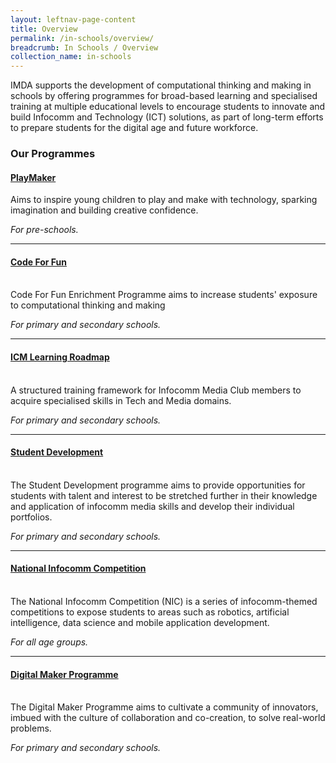 ```yaml
---
layout: leftnav-page-content
title: Overview
permalink: /in-schools/overview/
breadcrumb: In Schools / Overview
collection_name: in-schools
---
```


IMDA supports the development of computational thinking and making in schools by offering programmes for broad-based learning and specialised training at multiple educational levels to encourage students to innovate and build Infocomm and Technology (ICT) solutions, as part of long-term efforts to prepare students for the digital age and future workforce.

### **Our Programmes**


#### **[PlayMaker](/in-schools/playmaker-overview/)** <br>

Aims to inspire young children to play and make with technology, sparking imagination and building creative confidence.<br>

*For pre-schools.*

---

#### **[Code For Fun](/in-schools/code-for-fun/overview/)**<br>
<br>
Code For Fun Enrichment Programme aims to increase students' exposure to computational thinking and making <br>

*For primary and secondary schools.*

---

#### **[ICM Learning Roadmap](/in-schools/icm-learning-roadmap/)**<br>
<br>
A structured training framework for Infocomm Media Club members to acquire specialised skills in Tech and Media domains.<br>

*For primary and secondary schools.*

---

#### **[Student Development](/in-schools/student-development/)**<br>
<br>
The Student Development programme aims to provide opportunities for students with talent and interest to be stretched further in their knowledge and application of infocomm media skills and develop their individual portfolios.<br>

*For primary and secondary schools.*

---

#### **[National Infocomm Competition](/in-schools/national-infocomm-competition/)**<br>
<br>
The National Infocomm Competition (NIC) is a series of infocomm-themed competitions to expose students to areas such as robotics, artificial intelligence, data science and mobile application development.<br>

*For all age groups.*

---

#### **[Digital Maker Programme](/in-schools/digital-maker/overview/)**<br>
<br>
The Digital Maker Programme aims to cultivate a community of innovators, imbued with the culture of collaboration and co-creation, to solve real-world problems. <br>

*For primary and secondary schools.*
